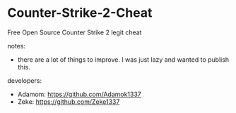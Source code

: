 # Counter-Strike-2-Cheat

Free Open Source Counter Strike 2 legit cheat 

notes:

- there are a lot of things to improve. I was just lazy and wanted to publish this.

developers:

- Adamom: https://github.com/Adamok1337
- Zeke: https://github.com/Zeke1337
